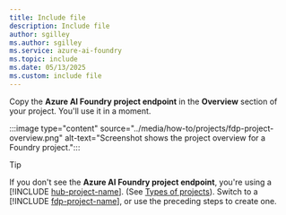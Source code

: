 ```yaml
---
title: Include file
description: Include file
author: sgilley
ms.author: sgilley
ms.service: azure-ai-foundry
ms.topic: include
ms.date: 05/13/2025
ms.custom: include file
---
```


Copy the **Azure AI Foundry project endpoint** in the **Overview** section of your project. You'll use it in a moment.

:::image type="content" source="../media/how-to/projects/fdp-project-overview.png" alt-text="Screenshot shows the project overview for a Foundry project.":::

> [!TIP]
> If you don't see the **Azure AI Foundry project endpoint**, you're using a [!INCLUDE [hub-project-name](hub-project-name.md)]. (See [Types of projects](../what-is-azure-ai-foundry.md#project-types)). Switch to a [!INCLUDE [fdp-project-name](fdp-project-name.md)], or use the preceding steps to create one.
